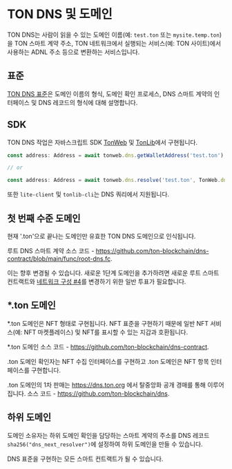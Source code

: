 # TON DNS 및 도메인

TON DNS는 사람이 읽을 수 있는 도메인 이름(예: `test.ton` 또는 `mysite.temp.ton`)을 TON 스마트 계약 주소, TON 네트워크에서 실행되는 서비스(예: TON 사이트)에서 사용하는 ADNL 주소 등으로 변환하는 서비스입니다.

## 표준

[TON DNS 표준](https://github.com/ton-blockchain/TIPs/issues/81)은 도메인 이름의 형식, 도메인 확인 프로세스, DNS 스마트 계약의 인터페이스 및 DNS 레코드의 형식에 대해 설명합니다.

## SDK

TON DNS 작업은 자바스크립트 SDK [TonWeb](https://github.com/toncenter/tonweb) 및 [TonLib](https://ton.org/#/apis/?id=_2-ton-api)에서 구현됩니다.

```js
const address: Address = await tonweb.dns.getWalletAddress('test.ton');

// or 

const address: Address = await tonweb.dns.resolve('test.ton', TonWeb.dns.DNS_CATEGORY_WALLET);
```

또한 `lite-client` 및 `tonlib-cli`는 DNS 쿼리에서 지원됩니다.

## 첫 번째 수준 도메인

현재 '.ton'으로 끝나는 도메인만 유효한 TON DNS 도메인으로 인식됩니다.

루트 DNS 스마트 계약 소스 코드 - https://github.com/ton-blockchain/dns-contract/blob/main/func/root-dns.fc.

이는 향후 변경될 수 있습니다. 새로운 1단계 도메인을 추가하려면 새로운 루트 스마트 컨트랙트와 [네트워크 구성 #4](https://ton.org/#/smart-contracts/governance?id=config)를 변경하기 위한 일반 투표가 필요합니다.

## \*.ton 도메인

\*.ton 도메인은 NFT 형태로 구현됩니다. NFT 표준을 구현하기 때문에 일반 NFT 서비스(예: NFT 마켓플레이스) 및 NFT를 표시할 수 있는 지갑과 호환됩니다.

\*.ton 도메인 소스 코드 - https://github.com/ton-blockchain/dns-contract.

.ton 도메인 확인자는 NFT 수집 인터페이스를 구현하고 .ton 도메인은 NFT 항목 인터페이스를 구현합니다.

.ton 도메인의 1차 판매는 https://dns.ton.org 에서 탈중앙화 공개 경매를 통해 이루어집니다. 소스 코드 - https://github.com/ton-blockchain/dns.

## 하위 도메인

도메인 소유자는 하위 도메인 확인을 담당하는 스마트 계약의 주소를 DNS 레코드 `sha256("dns_next_resolver")`에 설정하여 하위 도메인을 만들 수 있습니다.

DNS 표준을 구현하는 모든 스마트 컨트랙트가 될 수 있습니다.
